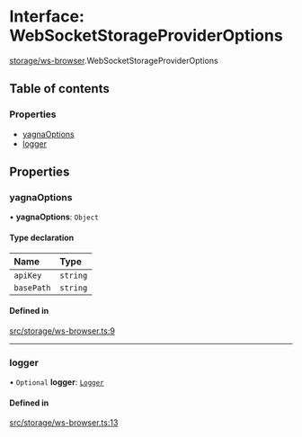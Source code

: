 # Interface: WebSocketStorageProviderOptions

[storage/ws-browser](../modules/storage_ws_browser).WebSocketStorageProviderOptions

## Table of contents

### Properties

- [yagnaOptions](storage_ws_browser.WebSocketStorageProviderOptions#yagnaoptions)
- [logger](storage_ws_browser.WebSocketStorageProviderOptions#logger)

## Properties

### yagnaOptions

• **yagnaOptions**: `Object`

#### Type declaration

| Name       | Type     |
| :--------- | :------- |
| `apiKey`   | `string` |
| `basePath` | `string` |

#### Defined in

[src/storage/ws-browser.ts:9](https://github.com/golemfactory/golem-js/blob/614ea72/src/storage/ws-browser.ts#L9)

---

### logger

• `Optional` **logger**: [`Logger`](utils_logger_logger.Logger)

#### Defined in

[src/storage/ws-browser.ts:13](https://github.com/golemfactory/golem-js/blob/614ea72/src/storage/ws-browser.ts#L13)
